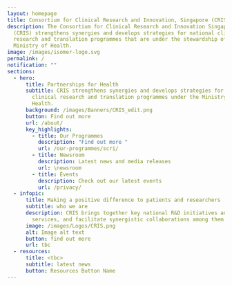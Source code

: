 ```yaml
---
layout: homepage
title: Consortium for Clinical Research and Innovation, Singapore (CRIS)
description: The Consortium for Clinical Research and Innovation Singapore
  (CRIS) strengthens synergies and develops strategies for national clinical
  research and translation programmes that are under the stewardship of the
  Ministry of Health.
image: /images/isomer-logo.svg
permalink: /
notification: ""
sections:
  - hero:
      title: Partnerships for Health
      subtitle: CRIS strengthens synergies and develops strategies for national
        clinical research and translation programmes under the Ministry of
        Health.
      background: /images/Banners/CRIS_edit.png
      button: Find out more
      url: /about/
      key_highlights:
        - title: Our Programmes
          description: "Find out more "
          url: /our-programmes/scri/
        - title: Newsroom
          description: Latest news and media releases
          url: \newsroom
        - title: Events
          description: Check out our latest events
          url: /privacy/
  - infopic:
      title: Making a positive difference to patients and researchers
      subtitle: who we are
      description: CRIS brings together key national R&D initiatives and clinical
        services, and facilitate synergistic collaborations among them.
      image: /images/Logos/CRIS.png
      alt: Image alt text
      button: find out more
      url: tbc
  - resources:
      title: <tbc>
      subtitle: latest news
      button: Resources Button Name
---
```

